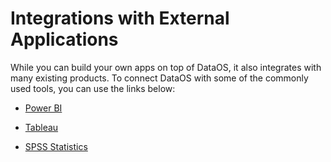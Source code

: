 # Integrations with External Applications

While you can build your own apps on top of DataOS, it also integrates with many existing products. To connect DataOS with some of the commonly used tools, you can use the links below:

- [Power BI](/interfaces/atlas/bi_tools/powerbi/)

- [Tableau](/interfaces/atlas/bi_tools/tableau/)

- [SPSS Statistics](/interfaces/atlas/bi_tools/spss/)